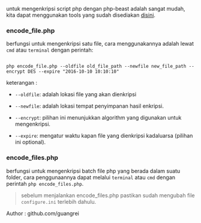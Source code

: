 untuk mengenkripsi script php dengan php-beast adalah sangat mudah, kita dapat menggunakan tools yang sudah disediakan [disini](https://github.com/liexusong/php-beast/tree/master/tools).

### encode_file.php

berfungsi untuk mengenkripsi satu file, cara menggunakannya adalah lewat  `cmd` atau  `terminal`  dengan perintah:

```

php encode_file.php --oldfile old_file_path --newfile new_file_path --encrypt DES --expire "2016-10-10 10:10:10"

```

keterangan :

-  `--oldfile`: adalah lokasi file yang akan dienkripsi 

-  `--newfile`: adalah lokasi tempat penyimpanan hasil enkripsi. 

-  `--encrypt`: pilihan ini menunjukkan algorithm yang digunakan untuk mengenkripsi.

-  `--expire`: mengatur waktu kapan file yang dienkripsi kadaluarsa (pilihan ini optional).

### encode_files.php

berfungsi untuk mengenkripsi batch file php yang berada dalam suatu folder, cara penggunaannya dapat melalui  `terminal`  atau  `cmd`  dengan perintah  `php encode_files.php`. 

> sebelum menjalankan encode_files.php pastikan sudah mengubah file  `configure.ini` terlebih dahulu. 

Author : github.com/guangrei
